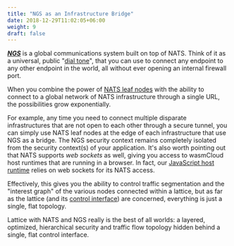 ```yaml
---
title: "NGS as an Infrastructure Bridge"
date: 2018-12-29T11:02:05+06:00
weight: 9
draft: false
---
```


**_[NGS](https://synadia.com/ngs)_** is a global communications system built on top of NATS. Think of it as a universal, public "[dial tone](https://en.wikipedia.org/wiki/Dial_tone)", that you can use to connect any endpoint to any other endpoint in the world, all without ever opening an internal firewall port.

When you combine the power of [NATS leaf nodes](../leaf-nodes) with the ability to connect to a global network of NATS infrastructure through a single URL, the possibilities grow exponentially.

For example, any time you need to connect multiple disparate infrastructures that are not open to each other through a secure tunnel, you can simply use NATS leaf nodes at the edge of each infrastructure that use NGS as a bridge. The NGS security context remains completely isolated from the security context(s) of your application. It's also worth pointing out that NATS supports _web sockets_ as well, giving you access to wasmCloud host runtimes that are running in a browser. In fact, our [JavaScript host runtime](https://github.com/wasmCloud/wasmcloud-js) relies on web sockets for its NATS access.

Effectively, this gives you the ability to control traffic segmentation and the "interest graph" of the various nodes connected within a lattice, but as far as the lattice (and its [control interface](../control-interface)) are concerned, everything is just a single, flat topology.

Lattice with NATS and NGS really is the best of all worlds: a layered, optimized, hierarchical security and traffic flow topology hidden behind a single, flat control interface.
